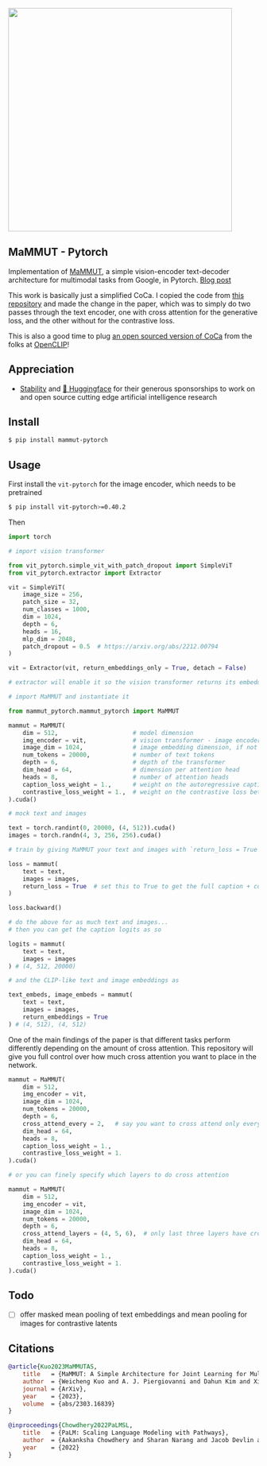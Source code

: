 <img src="./mammut.png" width="450px"></img>

## MaMMUT - Pytorch

Implementation of <a href="https://arxiv.org/abs/2303.16839">MaMMUT</a>, a simple vision-encoder text-decoder architecture for multimodal tasks from Google, in Pytorch. <a href="https://ai.googleblog.com/2023/05/mammut-simple-vision-encoder-text.html">Blog post</a>

This work is basically just a simplified CoCa. I copied the code from <a href="https://github.com/lucidrains/CoCa-pytorch">this repository</a> and made the change in the paper, which was to simply do two passes through the text encoder, one with cross attention for the generative loss, and the other without for the contrastive loss.

This is also a good time to plug <a href="https://laion.ai/blog/coca/">an open sourced version of CoCa</a> from the folks at <a href="https://github.com/mlfoundations/open_clip">OpenCLIP</a>!

## Appreciation

- <a href="https://stability.ai/">Stability</a> and <a href="https://huggingface.co/">🤗 Huggingface</a> for their generous sponsorships to work on and open source cutting edge artificial intelligence research

## Install

```bash
$ pip install mammut-pytorch
```

## Usage

First install the `vit-pytorch` for the image encoder, which needs to be pretrained

```bash
$ pip install vit-pytorch>=0.40.2
```

Then

```python
import torch

# import vision transformer

from vit_pytorch.simple_vit_with_patch_dropout import SimpleViT
from vit_pytorch.extractor import Extractor

vit = SimpleViT(
    image_size = 256,
    patch_size = 32,
    num_classes = 1000,
    dim = 1024,
    depth = 6,
    heads = 16,
    mlp_dim = 2048,
    patch_dropout = 0.5  # https://arxiv.org/abs/2212.00794
)

vit = Extractor(vit, return_embeddings_only = True, detach = False)

# extractor will enable it so the vision transformer returns its embeddings

# import MaMMUT and instantiate it

from mammut_pytorch.mammut_pytorch import MaMMUT

mammut = MaMMUT(
    dim = 512,                     # model dimension
    img_encoder = vit,             # vision transformer - image encoder, returning image embeddings as (batch, seq, dim)
    image_dim = 1024,              # image embedding dimension, if not the same as model dimensions
    num_tokens = 20000,            # number of text tokens
    depth = 6,                     # depth of the transformer
    dim_head = 64,                 # dimension per attention head
    heads = 8,                     # number of attention heads
    caption_loss_weight = 1.,      # weight on the autoregressive caption loss
    contrastive_loss_weight = 1.,  # weight on the contrastive loss between image and text CLS embeddings
).cuda()

# mock text and images

text = torch.randint(0, 20000, (4, 512)).cuda()
images = torch.randn(4, 3, 256, 256).cuda()

# train by giving MaMMUT your text and images with `return_loss = True`

loss = mammut(
    text = text,
    images = images,
    return_loss = True  # set this to True to get the full caption + contrastive loss
)

loss.backward()

# do the above for as much text and images...
# then you can get the caption logits as so

logits = mammut(
    text = text,
    images = images
) # (4, 512, 20000)

# and the CLIP-like text and image embeddings as

text_embeds, image_embeds = mammut(
    text = text,
    images = images,
    return_embeddings = True
) # (4, 512), (4, 512)
```

One of the main findings of the paper is that different tasks perform differently depending on the amount of cross attention. This repository will give you full control over how much cross attention you want to place in the network.

```python
mammut = MaMMUT(
    dim = 512,
    img_encoder = vit,
    image_dim = 1024,
    num_tokens = 20000,
    depth = 6,
    cross_attend_every = 2,   # say you want to cross attend only every 2 layers
    dim_head = 64,
    heads = 8,
    caption_loss_weight = 1.,
    contrastive_loss_weight = 1.
).cuda()

# or you can finely specify which layers to do cross attention

mammut = MaMMUT(
    dim = 512,
    img_encoder = vit,
    image_dim = 1024,
    num_tokens = 20000,
    depth = 6,
    cross_attend_layers = (4, 5, 6),  # only last three layers have cross attention
    dim_head = 64,
    heads = 8,
    caption_loss_weight = 1.,
    contrastive_loss_weight = 1.
).cuda()
```

## Todo

- [ ] offer masked mean pooling of text embeddings and mean pooling for images for contrastive latents

## Citations

```bibtex
@article{Kuo2023MaMMUTAS,
    title   = {MaMMUT: A Simple Architecture for Joint Learning for MultiModal Tasks},
    author  = {Weicheng Kuo and A. J. Piergiovanni and Dahun Kim and Xiyang Luo and Benjamin Caine and W. Li and Abhijit S. Ogale and Luowei Zhou and Andrew M. Dai and Zhifeng Chen and Claire Cui and Anelia Angelova},
    journal = {ArXiv},
    year    = {2023},
    volume  = {abs/2303.16839}
}
```

```bibtex
@inproceedings{Chowdhery2022PaLMSL,
    title   = {PaLM: Scaling Language Modeling with Pathways},
    author  = {Aakanksha Chowdhery and Sharan Narang and Jacob Devlin and Maarten Bosma and Gaurav Mishra and Adam Roberts and Paul Barham and Hyung Won Chung and Charles Sutton and Sebastian Gehrmann and Parker Schuh and Kensen Shi and Sasha Tsvyashchenko and Joshua Maynez and Abhishek Rao and Parker Barnes and Yi Tay and Noam M. Shazeer and Vinodkumar Prabhakaran and Emily Reif and Nan Du and Benton C. Hutchinson and Reiner Pope and James Bradbury and Jacob Austin and Michael Isard and Guy Gur-Ari and Pengcheng Yin and Toju Duke and Anselm Levskaya and Sanjay Ghemawat and Sunipa Dev and Henryk Michalewski and Xavier Garc{\'i}a and Vedant Misra and Kevin Robinson and Liam Fedus and Denny Zhou and Daphne Ippolito and David Luan and Hyeontaek Lim and Barret Zoph and Alexander Spiridonov and Ryan Sepassi and David Dohan and Shivani Agrawal and Mark Omernick and Andrew M. Dai and Thanumalayan Sankaranarayana Pillai and Marie Pellat and Aitor Lewkowycz and Erica Oliveira Moreira and Rewon Child and Oleksandr Polozov and Katherine Lee and Zongwei Zhou and Xuezhi Wang and Brennan Saeta and Mark Diaz and Orhan Firat and Michele Catasta and Jason Wei and Kathleen S. Meier-Hellstern and Douglas Eck and Jeff Dean and Slav Petrov and Noah Fiedel},
    year    = {2022}
}
```
